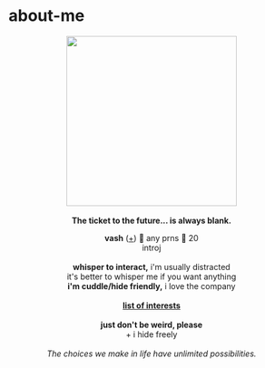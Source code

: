 # about-me
<p align="center">
  <img src="https://64.media.tumblr.com/32db8391b2a88568e8b11d9c3bac13b0/e200cdb56c9c97e3-dc/s500x750/00399ec36109ce987e4440a847234dd8b7cb95f3.png" width="300px">
  <br><br><b>The ticket to the future... is always blank.</b>
  </p>
<p align="center">
  <b>vash</b> (<a href="https://en.pronouns.page/@vashwood-">+</a>) 🌹 any prns 🌹 20
  <br>introj
  <br><br>
<b>whisper to interact,</b> i'm usually distracted
<br>it's better to whisper me if you want anything
<br><b>i'm cuddle/hide friendly,</b> i love the company
<br><br>
<b> <a href="https://rentry.co/wolfwood_">list of interests</a></b>
<br><br><b>just don't be weird, please</b>
<br>+ i hide freely
<br>
<br><i>The choices we make in life have unlimited possibilities.</i>
</p>
